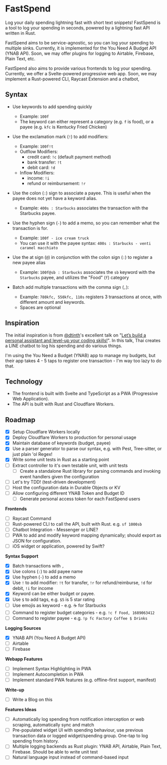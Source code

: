 # FastSpend

Log your daily spending lightning fast with short text snippets! FastSpend is a tool to log your spending in seconds, powered by a lightning fast API written in Rust.

FastSpend aims to be service-agnostic, so you can log your spending to multiple sinks. Currently, it is implemented for the You Need A Budget API (YNAB API). Soon, we may offer plugins for logging to Airtable, Firebase, Plain Text, etc.

FastSpend also aims to provide various frontends to log your spending. Currently, we offer a Svelte-powered progressive web app. Soon, we may implement a Rust-powered CLI, Raycast Extension and a chatbot,

## Syntax

- Use keywords to add spending quickly

  - Example: `100f`
  - The keyword can either represent a category (e.g. `f` is food), or a payee (e.g. `kfc` is Kentucky Fried Chicken)

- Use the exclamation mark (`!`) to add modifiers:

  - Example: `100f!t`
  - Outflow Modifiers:
    - credit card: `!c` (default payment method)
    - bank transfer: `!t`
    - debit card: `!d`
  - Inflow Modifiers:
    - income: `!i`
    - refund or reimbursement: `!r`

- Use the colon (`:`) sign to associate a payee. This is useful when the payee does not yet have a keyword alias.

  - Example: `400s : Starbucks` associates the transaction with the Starbucks payee.

- Use the hyphen sign (`-`) to add a memo, so you can remember what the transaction is for.

  - Example: `100f - ice cream truck`
  - You can use it with the payee syntax: `400s : Starbucks - venti caramel macchiato`

- Use the at sign (`@`) in conjunction with the colon sign (`:`) to register a new payee alias

  - Example: `100f@sb : Starbucks` associates the `sb` keyword with the `Starbucks` payee, and utilizes the "Food" (`f`) category

- Batch add multiple transactions with the comma sign (`,`):
  - Example: `780kfc, 550kfc, 110s` registers 3 transactions at once, with different amount and keywords.
  - Spaces are optional

## Inspiration

The initial inspiration is from [@dtinth](https://dt.in.th)'s excellent talk on "[Let’s build a personal assistant and level-up your coding skills!](https://dt.in.th/personal-assistant.html)". In this talk, Thai creates a LINE chatbot to log his spending and do various things.

I'm using the You Need a Budget (YNAB) app to manage my budgets, but their app takes 4 - 5 taps to register one transaction - I'm way too lazy to do that.

## Technology

- The frontend is built with Svelte and TypeScript as a PWA (Progressive Web Application).
- The API is built with Rust and Cloudflare Workers.

## Roadmap

- [x] Setup Cloudflare Workers locally
- [x] Deploy Cloudflare Workers to production for personal usage
- [x] Maintain database of keywords (budget, payee)
- [x] Use a parser generator to parse our syntax, e.g. with Pest, Tree-sitter, or just plain 'ol Regex!
- [x] Write some unit tests in Rust as a starting point
- [ ] Extract controller to it's own testable unit, with unit tests
  - [ ] Create a standalone Rust library for parsing commands and invoking event handlers given the configuration
- [ ] Let's try TDD! (test-driven development)
- [ ] Host the configuration data in Durable Objects or KV
- [ ] Allow configuring different YNAB Token and Budget ID
  - [ ] Generate personal access token for each FastSpend users

**Frontends**

- [ ] Raycast Command
- [ ] Rust-powered CLI to call the API, built with Rust. e.g. `sf 1000sb`
- [ ] Chatbot Integration - Messenger or LINE?
- [ ] PWA to add and modify keyword mapping dynamically; should export as JSON for configuration.
- [ ] iOS widget or application, powered by Swift?

**Syntax Support**

- [x] Batch transactions with `,`
- [x] Use colons (`:`) to add payee name
- [x] Use hyphen (`-`) to add a memo
- [x] Use `!` to add modifier: `!t` for transfer, `!r` for refund/reimburse, `!d` for debit, `!i` for income
- [x] Keyword can be either budget or payee.
- [x] Use `$` to add tags, e.g. `$5` is 5 star rating
- [ ] Use emojis as keyword - e.g. ☕️ for Starbucks
- [ ] Command to register budget categories - e.g. `!c f Food, 1689063412`
- [ ] Command to register payee - e.g. `!p fc Factory Coffee $ Drinks`

**Logging Sources**

- [x] YNAB API (You Need A Budget API)
- [ ] Airtable
- [ ] Firebase

**Webapp Features**

- [ ] Implement Syntax Highlighting in PWA
- [ ] Implement Autocompletion in PWA
- [ ] Implement standard PWA features (e.g. offline-first support, manifest)

**Write-up**

- [ ] Write a Blog on this

**Features Ideas**

- [ ] Automatically log spending from notification interception or web scraping, automatically sync and match
- [ ] Pre-populated widget UI with spending behaviour, use previous transaction data or logged widget/spending group. One-tap to log spending from history.
- [ ] Multiple logging backends as Rust plugin: YNAB API, Airtable, Plain Text, Firebase. Should be able to write unit test
- [ ] Natural language input instead of command-based input
